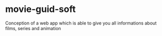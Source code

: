 # movie-guid-soft
Conception of a web app which is able to give you all informations about films, series and animation
